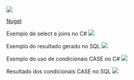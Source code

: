 
<img src="https://raw.githubusercontent.com/nogueirawagner/querybuilder/master/PackageManager.png" style="max-width:100%;">

<a href="https://www.nuget.org/packages/Nogueirasoft.QueryBuilder/1.0.0"> Nuget </a>

Exemplo de select e joins no C#
<img src="https://raw.githubusercontent.com/nogueirawagner/querybuilder/master/exemplocsharp.png" style="max-width:100%;">

Exemplo do resultado gerado no SQL
<img src="https://raw.githubusercontent.com/nogueirawagner/querybuilder/master/sql.png" style="max-width:100%;">

Exemplo do uso de condicionais CASE no C# 
<img src="https://raw.githubusercontent.com/nogueirawagner/querybuilder/master/casecsharp.png" style="max-width:100%;">

Resultado dos condicionais CASE no SQL
<img src="https://raw.githubusercontent.com/nogueirawagner/querybuilder/master/casesql.png" style="max-width:100%;">
